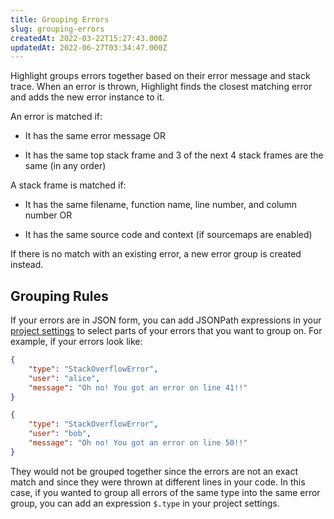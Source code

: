 ```yaml
---
title: Grouping Errors
slug: grouping-errors
createdAt: 2022-03-22T15:27:43.000Z
updatedAt: 2022-06-27T03:34:47.000Z
---
```


Highlight groups errors together based on their error message and stack trace. When an error is thrown, Highlight finds the closest matching error and adds the new error instance to it.

An error is matched if:

-   It has the same error message OR

-   It has the same top stack frame and 3 of the next 4 stack frames are the same (in any order)

A stack frame is matched if:

-   It has the same filename, function name, line number, and column number OR

-   It has the same source code and context (if sourcemaps are enabled)

If there is no match with an existing error, a new error group is created instead.

## Grouping Rules

If your errors are in JSON form, you can add JSONPath expressions in your [project settings](https://app.highlight.io/settings) to select parts of your errors that you want to group on. For example, if your errors look like:

```json
{
    "type": "StackOverflowError",
    "user": "alice",
    "message": "Oh no! You got an error on line 41!!"
}

{
    "type": "StackOverflowError",
    "user": "bob",
    "message": "Oh no! You got an error on line 50!!"
}
```

They would not be grouped together since the errors are not an exact match and since they were thrown at different lines in your code. In this case, if you wanted to group all errors of the same type into the same error group, you can add an expression `$.type` in your project settings.
